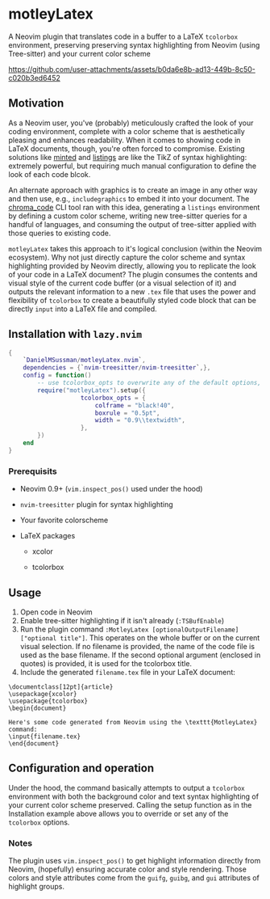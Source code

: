  # motleyLatex

A Neovim plugin that translates code in a buffer to a LaTeX `tcolorbox` environment, preserving preserving syntax highlighting from Neovim (using Tree-sitter) and your current color scheme


https://github.com/user-attachments/assets/b0da6e8b-ad13-449b-8c50-c020b3ed6452


## Motivation

As a Neovim user, you've (probably) meticulously crafted the look of your coding environment, complete with a color scheme that is aesthetically pleasing and enhances readability. When it comes to showing code in LaTeX documents, though, you're often forced to compromise.
Existing solutions like [minted](https://ctan.org/pkg/minted?lang=en) and [listings](https://ctan.org/pkg/listings) are like the TikZ of syntax highlighting: extremely powerful, but requiring much manual configuration to define the look of each code blcok.

An alternate approach with graphics is to create an image in any other way and then use, e.g., `includegraphics` to embed it into your document. 
The [chroma_code](https://github.com/TomLebeda/chroma_code/) CLI tool ran with this idea, generating a `listings` environment by defining a custom color scheme, writing new tree-sitter queries for a handful of languages, and consuming the output of tree-sitter applied with those queries to existing code.

`motleyLatex` takes this approach to it's logical conclusion (within the Neovim ecosystem). 
Why not just directly capture the color scheme and syntax highlighting provided by Neovim directly, allowing you to replicate the look of your code in a LaTeX document?
The plugin consumes the contents and visual style of the current code buffer (or a visual selection of it) and outputs the relevant information to a new `.tex` file that uses the power and flexibility of `tcolorbox` to create a beautifully styled code block that can be directly `input` into a LaTeX file and compiled.


## Installation with `lazy.nvim`

```lua
{
    `DanielMSussman/motleyLatex.nvim`,
    dependencies = {`nvim-treesitter/nvim-treesitter`,},
    config = function()
        -- use tcolorbox_opts to overwrite any of the default options, or add new ones
        require("motleyLatex").setup({
                    tcolorbox_opts = {
                        colframe = "black!40",
                        boxrule = "0.5pt", 
                        width = "0.9\\textwidth",
                    },
        })
    end
}
```

### Prerequisits

* Neovim 0.9+ (`vim.inspect_pos()` used under the hood)

* `nvim-treesitter` plugin for syntax highlighting

* Your favorite colorscheme

* LaTeX packages

    * xcolor

    * tcolorbox

## Usage

1. Open code in Neovim
2. Enable tree-sitter highlighting if it isn't already (`:TSBufEnable`)
3. Run the plugin command `:MotleyLatex [optionalOutputFilename] ["optional title"]`. This operates on the whole buffer or on the current visual selection. If no filename is provided, the name of the code file is used as the base filename. If the second optional argument (enclosed in quotes) is provided, it is used for the tcolorbox title.
4. Include the generated `filename.tex` file in your LaTeX document:

```
\documentclass[12pt]{article}
\usepackage{xcolor}
\usepackage{tcolorbox}
\begin{document}

Here's some code generated from Neovim using the \texttt{MotleyLatex} command:
\input{filename.tex}
\end{document}
```

## Configuration and operation

Under the hood, the command basically attempts to output a `tcolorbox` environment with both the background color and text syntax highlighting of your current color scheme preserved.
Calling the setup function as in the Installation example above allows you to override or set any of the `tcolorbox` options.

### Notes

The plugin uses `vim.inspect_pos()` to get highlight information directly from Neovim, (hopefully) ensuring accurate color and style rendering. Those colors and style attributes come from the `guifg`, `guibg`, and `gui` attributes of highlight groups.
